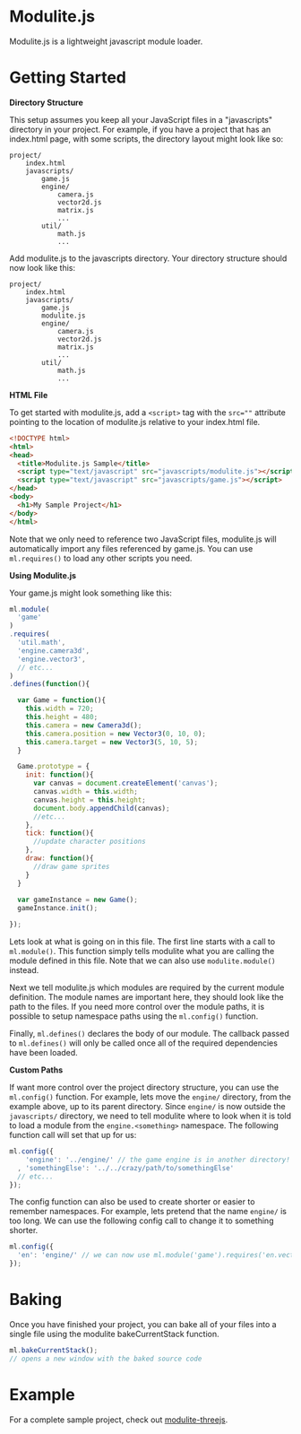 Modulite.js
===========

Modulite.js is a lightweight javascript module loader.

Getting Started
===============

**Directory Structure**

This setup assumes you keep all your JavaScript files in a "javascripts" directory in your project. For example, if you have a project that has an index.html page, with some scripts, the directory layout might look like so:

```
project/
    index.html
    javascripts/
        game.js
        engine/
            camera.js
            vector2d.js
            matrix.js
            ...
        util/
            math.js
            ...
```

Add modulite.js to the javascripts directory. Your directory structure should now look like this:

```
project/
    index.html
    javascripts/
        game.js
        modulite.js
        engine/
            camera.js
            vector2d.js
            matrix.js
            ...
        util/
            math.js
            ...
```

**HTML File**

To get started with modulite.js, add a `<script>` tag with the `src=""` attribute pointing to the location of modulite.js relative to your index.html file.

```html
<!DOCTYPE html>
<html>
<head>
  <title>Modulite.js Sample</title>
  <script type="text/javascript" src="javascripts/modulite.js"></script>
  <script type="text/javascript" src="javascripts/game.js"></script>
</head>
<body>
  <h1>My Sample Project</h1>
</body>
</html>
```

Note that we only need to reference two JavaScript files, modulite.js will automatically import any files referenced by game.js. You can use `ml.requires()` to load any other scripts you need. 

**Using Modulite.js**

Your game.js might look something like this:

```javascript
ml.module(
  'game'
)
.requires(
  'util.math',
  'engine.camera3d',
  'engine.vector3',
  // etc...
)
.defines(function(){

  var Game = function(){
    this.width = 720;
    this.height = 480;
    this.camera = new Camera3d();
    this.camera.position = new Vector3(0, 10, 0);
    this.camera.target = new Vector3(5, 10, 5);
  }

  Game.prototype = {
    init: function(){
      var canvas = document.createElement('canvas');
      canvas.width = this.width;
      canvas.height = this.height;
      document.body.appendChild(canvas);
      //etc...
    },
    tick: function(){
      //update character positions
    },
    draw: function(){
      //draw game sprites
    }
  }
  
  var gameInstance = new Game();
  gameInstance.init();

});
```

Lets look at what is going on in this file. The first line starts with a call to `ml.module()`. This function simply tells modulite what you are calling the module defined in this file. Note that we can also use `modulite.module()` instead.  

Next we tell modulite.js which modules are required by the current module definition. The module names are important here, they should look like the path to the files. If you need more control over the module paths, it is possible to setup namespace paths using the `ml.config()` function. 

Finally, `ml.defines()` declares the body of our module. The callback passed to `ml.defines()` will only be called once all of the required dependencies have been loaded.

**Custom Paths**

If want more control over the project directory structure, you can use the `ml.config()` function. For example, lets move the `engine/` directory, from the example above, up to its parent directory. Since `engine/` is now outside the `javascripts/` directory, we need to tell modulite where to look when it is told to load a module from the `engine.<something>` namespace. The following function call will set that up for us:

```javascript
ml.config({
    'engine': '../engine/' // the game engine is in another directory!
  , 'somethingElse': '../../crazy/path/to/somethingElse'
  // etc...
});
```

The config function can also be used to create shorter or easier to remember namespaces. For example, lets pretend that the name `engine/` is too long. We can use the following config call to change it to something shorter.

```javascript
ml.config({
  'en': 'engine/' // we can now use ml.module('game').requires('en.vector2d')
});
```


Baking
======

Once you have finished your project, you can bake all of your files into a single file using the modulite bakeCurrentStack function.

```javascript
ml.bakeCurrentStack();
// opens a new window with the baked source code
```

Example
=======

For a complete sample project, check out <a href="https://github.com/zfedoran/modulite-threejs">modulite-threejs</a>.

